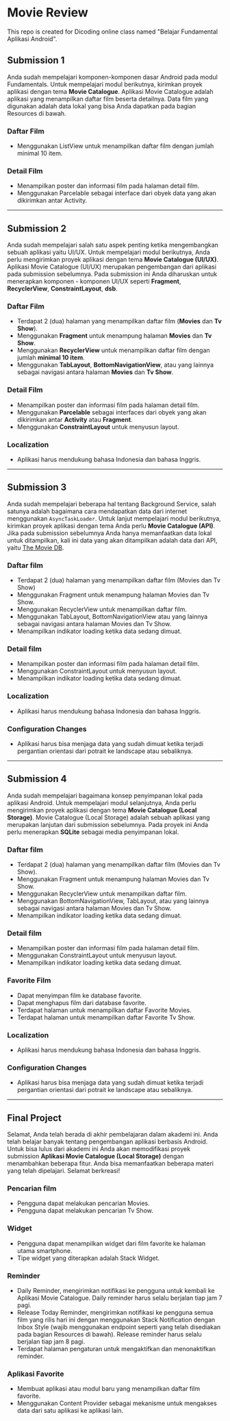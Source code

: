 # Movie Review
This repo is created for Dicoding online class named "Belajar Fundamental Aplikasi Android".

## Submission 1
Anda sudah mempelajari komponen-komponen dasar Android pada modul Fundamentals.  Untuk  mempelajari modul berikutnya, kirimkan proyek aplikasi dengan tema **Movie Catalogue**. Aplikasi Movie Catalogue adalah aplikasi yang menampilkan daftar film beserta detailnya. Data film yang digunakan adalah data lokal yang bisa Anda dapatkan pada bagian Resources di bawah.

### Daftar Film
* Menggunakan ListView untuk menampilkan daftar film dengan jumlah minimal 10 item.

### Detail Film
* Menampilkan poster dan informasi film pada halaman detail film.
* Menggunakan Parcelable sebagai interface dari obyek data yang akan dikirimkan antar Activity.
---

## Submission 2
Anda sudah mempelajari salah satu aspek penting ketika mengembangkan sebuah aplikasi yaitu UI/UX. Untuk mempelajari modul berikutnya, Anda perlu mengirimkan proyek aplikasi dengan tema **Movie Catalogue (UI/UX)**. Aplikasi Movie Catalogue (UI/UX) merupakan pengembangan dari aplikasi pada submission sebelumnya. Pada submission ini Anda diharuskan untuk menerapkan komponen - komponen UI/UX seperti **Fragment**, **RecyclerView**, **ConstraintLayout**, **dsb**.

### Daftar Film
* Terdapat 2 (dua) halaman yang menampilkan daftar film (**Movies** dan **Tv Show**).
* Menggunakan **Fragment** untuk menampung halaman **Movies** dan **Tv Show**.
* Menggunakan **RecyclerView** untuk menampilkan daftar film dengan jumlah **minimal 10 item**.
* Menggunakan **TabLayout**, **BottomNavigationView**, atau yang lainnya sebagai navigasi antara halaman **Movies** dan **Tv Show**.

### Detail Film 
* Menampilkan poster dan informasi film pada halaman detail film.
* Menggunakan **Parcelable** sebagai interfaces dari obyek yang akan dikirimkan antar **Activity** atau **Fragment**.
* Menggunakan **ConstraintLayout** untuk menyusun layout.

### Localization
* Aplikasi harus mendukung bahasa Indonesia dan bahasa Inggris.
---

## Submission 3
Anda sudah mempelajari beberapa hal tentang Background Service, salah satunya adalah bagaimana cara mendapatkan data dari internet menggunakan `AsyncTaskLoader`. Untuk lanjut mempelajari modul berikutnya, kirimkan proyek aplikasi dengan tema Anda perlu **Movie Catalogue (API)**. Jika pada submission sebelumnya Anda hanya memanfaatkan data lokal untuk ditampilkan, kali ini data yang akan ditampilkan adalah data dari API, yaitu [The Movie DB](https://www.themoviedb.org/).

### Daftar film
* Terdapat 2 (dua) halaman yang menampilkan daftar film (Movies dan Tv Show)
* Menggunakan Fragment untuk menampung halaman Movies dan Tv Show.
* Menggunakan RecyclerView untuk menampilkan daftar film.
* Menggunakan TabLayout, BottomNavigationView atau yang lainnya sebagai navigasi antara halaman Movies dan Tv Show.
* Menampilkan indikator loading ketika data sedang dimuat.

### Detail film
* Menampilkan poster dan informasi film pada halaman detail film.
* Menggunakan ConstraintLayout untuk menyusun layout.
* Menampilkan indikator loading ketika data sedang dimuat.

### Localization
* Aplikasi harus mendukung bahasa Indonesia dan bahasa Inggris.

### Configuration Changes
* Aplikasi harus bisa menjaga data yang sudah dimuat ketika terjadi pergantian orientasi dari potrait ke landscape atau sebaliknya.
---

## Submission 4
Anda sudah mempelajari bagaimana konsep penyimpanan lokal pada aplikasi Android. Untuk mempelajari modul selanjutnya, Anda perlu mengirimkan proyek aplikasi dengan tema **Movie Catalogue (Local Storage)**. Movie Catalogue (Local Storage) adalah sebuah aplikasi yang merupakan lanjutan dari submission sebelumnya. Pada proyek ini Anda perlu menerapkan **SQLite** sebagai media penyimpanan lokal. 

### Daftar film
* Terdapat 2 (dua) halaman yang menampilkan daftar film (Movies dan Tv Show).
* Menggunakan Fragment untuk menampung halaman Movies dan Tv Show.
* Menggunakan RecyclerView untuk menampilkan daftar film.
* Menggunakan BottomNavigationView, TabLayout, atau yang lainnya sebagai navigasi antara halaman Movies dan Tv Show.
* Menampilkan indikator loading ketika data sedang dimuat.

### Detail film
* Menampilkan poster dan informasi film pada halaman detail film.
* Menggunakan ConstraintLayout untuk menyusun layout.
* Menampilkan indikator loading ketika data sedang dimuat.

### Favorite Film
* Dapat menyimpan film ke database favorite.
* Dapat menghapus film dari database favorite.
* Terdapat halaman untuk menampilkan daftar Favorite Movies.
* Terdapat halaman untuk menampilkan daftar Favorite Tv Show.

### Localization
* Aplikasi harus mendukung bahasa Indonesia dan bahasa Inggris.

### Configuration Changes
* Aplikasi harus bisa menjaga data yang sudah dimuat ketika terjadi pergantian orientasi dari potrait ke landscape atau sebaliknya.
---

## Final Project
Selamat, Anda telah berada di akhir pembelajaran dalam akademi ini. Anda telah belajar banyak tentang pengembangan aplikasi berbasis Android. Untuk bisa lulus dari akademi ini Anda akan memodifikasi proyek submission **Aplikasi Movie Catalogue (Local Storage)** dengan menambahkan beberapa fitur. Anda bisa memanfaatkan beberapa materi yang telah dipelajari. Selamat berkreasi!
### Pencarian film
* Pengguna dapat melakukan pencarian Movies.
* Pengguna dapat melakukan pencarian Tv Show.

### Widget
* Pengguna dapat menampilkan widget dari film favorite ke halaman utama smartphone.
* Tipe widget yang diterapkan adalah Stack Widget.

### Reminder
* Daily Reminder, mengirimkan notifikasi ke pengguna untuk kembali ke Aplikasi Movie Catalogue. Daily reminder harus selalu berjalan tiap jam 7 pagi.
* Release Today Reminder, mengirimkan notifikasi ke pengguna semua film yang rilis hari ini dengan menggunakan Stack Notification dengan Inbox Style (wajib menggunakan endpoint seperti yang telah disediakan pada bagian Resources di bawah). Release reminder harus selalu berjalan tiap jam 8 pagi.
* Terdapat halaman pengaturan untuk mengaktifkan dan menonaktifkan reminder.

### Aplikasi Favorite
* Membuat aplikasi atau modul baru yang menampilkan daftar film favorite.
* Menggunakan Content Provider sebagai mekanisme untuk mengakses data dari satu aplikasi ke aplikasi lain.

